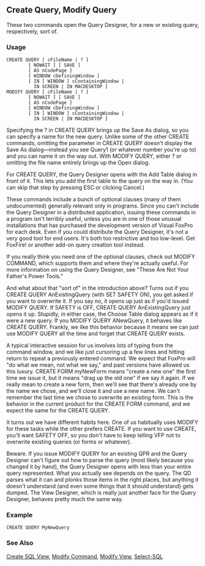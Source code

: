 ## Create Query, Modify Query

These two commands open the Query Designer, for a new or existing query, respectively, sort of.

### Usage

```foxpro
CREATE QUERY [ cFileName | ? ]
        [ NOWAIT ] [ SAVE ]
        [ AS nCodePage ]
        [ WINDOW cDefiningWindow ]
        [ IN [ WINDOW ] cContainingWindow |
          IN SCREEN | IN MACDESKTOP ]
MODIFY QUERY [ cFileName | ? ]
        [ NOWAIT ] [ SAVE ]
        [ AS nCodePage ]
        [ WINDOW cDefiningWindow ]
        [ IN [ WINDOW ] cContainingWindow |
          IN SCREEN | IN MACDESKTOP ]
```

Specifying the ? in CREATE QUERY brings up the Save As dialog, so you can specify a name for the new query. Unlike some of the other CREATE commands, omitting the parameter in CREATE QUERY doesn't display the Save As dialog&mdash;instead you see Query1 (or whatever number you're up to) and you can name it on the way out. With MODIFY QUERY, either ? or omitting the file name entirely brings up the Open dialog.

For CREATE QUERY, the Query Designer opens with the Add Table dialog in front of it. This lets you add the first table to the query on the way in. (You can skip that step by pressing ESC or clicking Cancel.)

These commands include a bunch of optional clauses (many of them undocumented) generally relevant only in programs. Since you can't include the Query Designer in a distributed application, issuing these commands in a program isn't terribly useful, unless you are in one of those unusual installations that has purchased the development version of Visual FoxPro for each desk. Even if you could distribute the Query Designer, it's not a very good tool for end users. It's both too restrictive and too low-level. Get FoxFire! or another add-on query creation tool instead.

If you really think you need one of the optional clauses, check out MODIFY COMMAND, which supports them and where they're actually useful. For more information on using the Query Designer, see "These Are Not Your Father's Power Tools."

And what about that "sort of" in the introduction above? Turns out if you CREATE QUERY AnExistingQuery (with SET SAFETY ON), you get asked if you want to overwrite it. If you say no, it opens up just as if you'd issued MODIFY QUERY. If SAFETY is OFF, CREATE QUERY AnExistingQuery just opens it up. Stupidly, in either case, the Choose Table dialog appears as if it were a new query. If you MODIFY QUERY ANewQuery, it behaves like CREATE QUERY. Frankly, we like this behavior because it means we can just use MODIFY QUERY all the time and forget that CREATE QUERY exists. 

A typical interactive session for us involves lots of typing from the command window, and we like just cursoring up a few lines and hitting return to repeat a previously entered command. We expect that FoxPro will "do what we mean, not what we say," and past versions have allowed us this luxury. CREATE FORM myNewForm means "create a new one" the first time we issue it, but it means "drag up the old one" if we say it again. If we really mean to create a new form, then we'll see that there's already one by the name we chose, and we'll close it and use a new name. We can't remember the last time we chose to overwrite an existing form. This is the behavior in the current product for the CREATE FORM command, and we expect the same for the CREATE QUERY.

It turns out we have different habits here. One of us habitually uses MODIFY for these tasks while the other prefers CREATE. If you want to use CREATE, you'll want SAFETY OFF, so you don't have to keep telling VFP not to overwrite existing queries (or forms or whatever).

Beware. If you issue MODIFY QUERY for an existing QPR and the Query Designer can't figure out how to parse the query (most likely because you changed it by hand), the Query Designer opens with less than your entire query represented. What you actually see depends on the query. The QD parses what it can and plonks those items in the right places, but anything it doesn't understand (and even some things that it should understand) gets dumped. The View Designer, which is really just another face for the Query Designer, behaves pretty much the same way.

### Example

```foxpro
CREATE QUERY MyNewQuery
```
### See Also

[Create SQL View](s4g353.md), [Modify Command](s4g167.md), [Modify View](s4g606.md), [Select-SQL](s4g088.md)